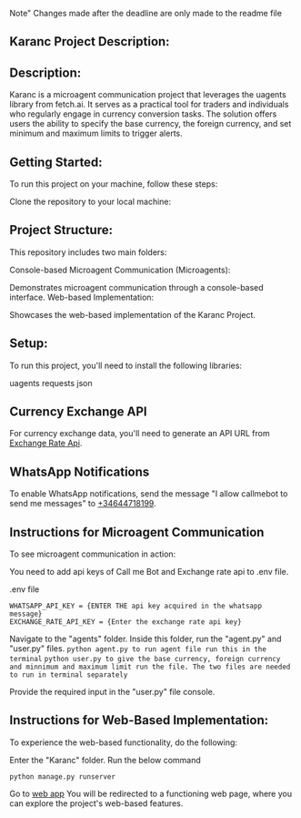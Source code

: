 Note" Changes made after the deadline are only made to the readme file

Karanc Project Description:
-----------------------

Description:
------------
Karanc is a microagent communication project that leverages the uagents library from fetch.ai. It serves as a practical tool for traders and individuals who regularly engage in currency conversion tasks. The solution offers users the ability to specify the base currency, the foreign currency, and set minimum and maximum limits to trigger alerts.

Getting Started:
---------------
To run this project on your machine, follow these steps:

Clone the repository to your local machine:


Project Structure:
------------------
This repository includes two main folders:

Console-based Microagent Communication (Microagents):

Demonstrates microagent communication through a console-based interface.
Web-based Implementation:

Showcases the web-based implementation of the Karanc Project.

Setup:
----------
To run this project, you'll need to install the following libraries:

uagents
requests
json

Currency Exchange API
------------------------
For currency exchange data, you'll need to generate an API URL from [Exchange Rate Api]('https://exchangeratesapi.io/').

WhatsApp Notifications
---------------------
To enable WhatsApp notifications, send the message "I allow callmebot to send me messages" to [+34644718199]('https://wa.me/+34644718199').


Instructions for Microagent Communication
------------------------------------------
To see microagent communication in action:

You need to add api keys of Call me Bot and Exchange rate api to .env file.

.env file
```
WHATSAPP_API_KEY = {ENTER THE api key acquired in the whatsapp message}
EXCHANGE_RATE_API_KEY = {Enter the exchange rate api key}
```
Navigate to the "agents" folder.
Inside this folder, run the "agent.py" and "user.py" files.
```python agent.py to run agent file run this in the terminal```
```python user.py to give the base currency, foreign currency and minnimum and maximum limit run the file. The two files are needed to run in terminal separately```

Provide the required input in the "user.py" file console.

Instructions for Web-Based Implementation:
-----------------------------------------
To experience the web-based functionality, do the following:

Enter the "Karanc" folder.
Run the below command
```
python manage.py runserver
```

Go  to [web app]('127.0.0.1/8000/Karanc')
You will be redirected to a functioning web page, where you can explore the project's web-based features.


